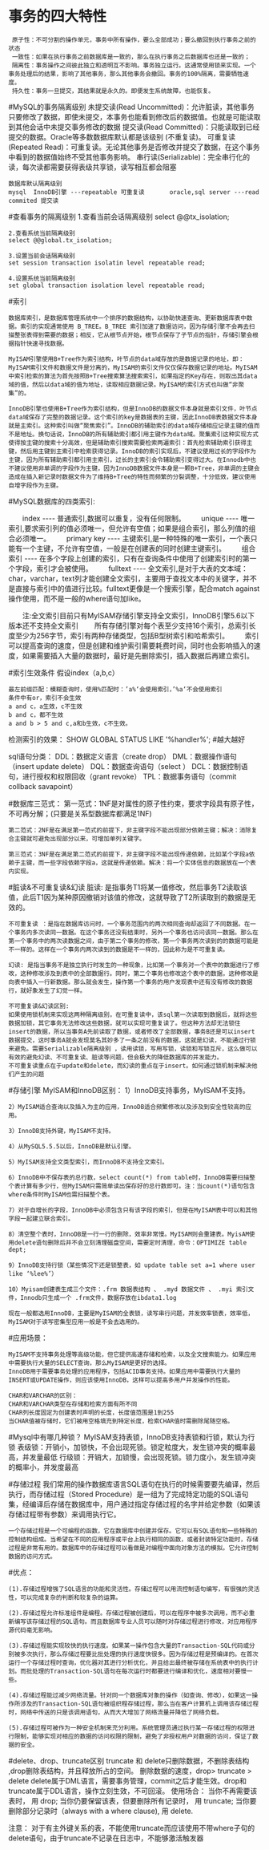 # 事务的四大特性
	 原子性：不可分割的操作单元，事务中所有操作，要么全部成功；要么撤回到执行事务之前的状态
	 一致性：如果在执行事务之前数据库是一致的，那么在执行事务之后数据库也还是一致的；
	 隔离性：事务操作之间彼此独立和透明互不影响。事务独立运行。这通常使用锁来实现。一个事务处理后的结果，影响了其他事务，那么其他事务会撤回。事务的100%隔离，需要牺牲速度。
	 持久性：事务一旦提交，其结果就是永久的。即便发生系统故障，也能恢复。

#MySQL的事务隔离级别
	未提交读(Read Uncommitted)：允许脏读，其他事务只要修改了数据，即使未提交，本事务也能看到修改后的数据值。也就是可能读取到其他会话中未提交事务修改的数据
	提交读(Read Committed)：只能读取到已经提交的数据。Oracle等多数数据库默认都是该级别 (不重复读)。
	可重复读(Repeated Read)：可重复读。无论其他事务是否修改并提交了数据，在这个事务中看到的数据值始终不受其他事务影响。
	串行读(Serializable)：完全串行化的读，每次读都需要获得表级共享锁，读写相互都会阻塞

	数据库默认隔离级别
    mysql  InnoDB引擎 ---repeatable 可重复读       oracle,sql server ---read commited 提交读  

#查看事务的隔离级别
	1.查看当前会话隔离级别
	select @@tx_isolation;

	2.查看系统当前隔离级别
	select @@global.tx_isolation;

	3.设置当前会话隔离级别
	set session transaction isolatin level repeatable read;

	4.设置系统当前隔离级别
	set global transaction isolation level repeatable read;


#索引	

	数据库索引，是数据库管理系统中一个排序的数据结构，以协助快速查询、更新数据库表中数据。索引的实现通常使用 B_TREE。B_TREE 索引加速了数据访问，因为存储引擎不会再去扫描整张表得到需要的数据；相反，它从根节点开始，根节点保存了子节点的指针，存储引擎会根据指针快速寻找数据。

	MyISAM引擎使用B+Tree作为索引结构，叶节点的data域存放的是数据记录的地址，即：MyISAM索引文件和数据文件是分离的，MyISAM的索引文件仅仅保存数据记录的地址。MyISAM中索引检索的算法为首先按照B+Tree搜索算法搜索索引，如果指定的Key存在，则取出其data域的值，然后以data域的值为地址，读取相应数据记录。MyISAM的索引方式也叫做“非聚集”的。

	InnoDB引擎也使用B+Tree作为索引结构，但是InnoDB的数据文件本身就是索引文件，叶节点data域保存了完整的数据记录。这个索引的key是数据表的主键，因此InnoDB表数据文件本身就是主索引。这种索引叫做“聚焦索引”。InnoDB的辅助索引的data域存储相应记录主键的值而不是地址。换句话说，InnoDB的所有辅助索引都引用主键作为data域。聚集索引这种实现方式使得按主键的搜索十分高效，但是辅助索引搜索需要检索两遍索引：首先检索辅助索引获得主键，然后用主键到主索引中检索获得记录。InnoDB的索引实现后，不建议使用过长的字段作为主键，因为所有辅助索引都引用主索引，过长的主索引会令辅助索引变得过大。在Innodb中也不建议使用非单调的字段作为主键，因为InnoDB数据文件本身是一颗B+Tree，非单调的主键会造成在插入新记录时数据文件为了维持B+Tree的特性而频繁的分裂调整，十分低效，建议使用自增字段作为主键。

#MySQL数据库的四类索引: 

　　index  ----  普通索引,数据可以重复，没有任何限制。
　　unique   ---- 唯一索引,要求索引列的值必须唯一，但允许有空值；如果是组合索引，那么列值的组合必须唯一。
　　primary key ---- 主键索引,是一种特殊的唯一索引，一个表只能有一个主键，不允许有空值，一般是在创建表的同时创建主键索引。
　　组合索引 ----  在多个字段上创建的索引，只有在查询条件中使用了创建索引时的第一个字段，索引才会被使用。
　　fulltext ---- 全文索引,是对于大表的文本域：char，varchar，text列才能创建全文索引，主要用于查找文本中的关键字，并不是直接与索引中的值进行比较。fulltext更像是一个搜索引擎，配合match against操作使用，而不是一般的where语句加like。

　　注:全文索引目前只有MyISAM存储引擎支持全文索引，InnoDB引擎5.6以下版本还不支持全文索引
　　所有存储引擎对每个表至少支持16个索引，总索引长度至少为256字节，索引有两种存储类型，包括B型树索引和哈希索引。
　　索引可以提高查询的速度，但是创建和维护索引需要耗费时间，同时也会影响插入的速度，如果需要插入大量的数据时，最好是先删除索引，插入数据后再建立索引。

#索引生效条件
	假设index（a,b,c）

	最左前缀匹配：模糊查询时，使用%匹配时：’a%‘会使用索引，’%a‘不会使用索引
	条件中有or，索引不会生效
	a and c，a生效，c不生效
	b and c，都不生效
	a and b > 5 and c,a和b生效，c不生效。

检测索引的效果：
    SHOW GLOBAL STATUS LIKE '%handler%';   #越大越好 

sql语句分类：
	DDL：数据定义语言（create drop）
	DML：数据操作语句（insert update delete）
	DQL：数据查询语句（select ）
	DCL：数据控制语句，进行授权和权限回收（grant revoke）
	TPL：数据事务语句（commit collback savapoint）


#数据库三范式：
	第一范式：1NF是对属性的原子性约束，要求字段具有原子性，不可再分解；(只要是关系型数据库都满足1NF)

	第二范式：2NF是在满足第一范式的前提下，非主键字段不能出现部分依赖主键；解决：消除复合主键就可避免出现部分以来，可增加单列关键字。

	第三范式：3NF是在满足第二范式的前提下，非主键字段不能出现传递依赖，比如某个字段a依赖于主键，而一些字段依赖字段a，这就是传递依赖。解决：将一个实体信息的数据放在一个表内实现。

#脏读&不可重复读&幻读
	脏读: 是指事务T1将某一值修改，然后事务T2读取该值，此后T1因为某种原因撤销对该值的修改，这就导致了T2所读取到的数据是无效的。

	不可重复读 ：是指在数据库访问时，一个事务范围内的两次相同查询却返回了不同数据。在一个事务内多次读同一数据。在这个事务还没有结束时，另外一个事务也访问该同一数据。那么在第一个事务中的两次读数据之间，由于第二个事务的修改，第一个事务两次读到的的数据可能是不一样的。这样在一个事务内两次读到的数据是不一样的，因此称为是不可重复读。

	幻读: 是指当事务不是独立执行时发生的一种现象，比如第一个事务对一个表中的数据进行了修改，这种修改涉及到表中的全部数据行。同时，第二个事务也修改这个表中的数据，这种修改是向表中插入一行新数据。那么就会发生，操作第一个事务的用户发现表中还有没有修改的数据行，就好象发生了幻觉一样。 

	不可重复读&幻读区别:
	如果使用锁机制来实现这两种隔离级别，在可重复读中，该sql第一次读取到数据后，就将这些数据加锁，其它事务无法修改这些数据，就可以实现可重复读了。但这种方法却无法锁住insert的数据，所以当事务A先前读取了数据，或者修改了全部数据，事务B还是可以insert数据提交，这时事务A就会发现莫名其妙多了一条之前没有的数据，这就是幻读，不能通过行锁来避免。需要Serializable隔离级别 ，读用读锁，写用写锁，读锁和写锁互斥，这么做可以有效的避免幻读、不可重复读、脏读等问题，但会极大的降低数据库的并发能力。
	不可重复读重点在于update和delete，而幻读的重点在于insert。如何通过锁机制来解决他们产生的问题
 
 
  
#存储引擎 MyISAM和InnoDB区别：
	1）InnoDB支持事务，MyISAM不支持。

	2）MyISAM适合查询以及插入为主的应用，InnoDB适合频繁修改以及涉及到安全性较高的应用。

	3）InnoDB支持外键，MyISAM不支持。

	4）从MySQL5.5.5以后，InnoDB是默认引擎。

	5）MyISAM支持全文类型索引，而InnoDB不支持全文索引。

	6）InnoDB中不保存表的总行数，select count(*) from table时，InnoDB需要扫描整个表计算有多少行，但MyISAM只需简单读出保存好的总行数即可。注：当count(*)语句包含where条件时MyISAM也需扫描整个表。

	7）对于自增长的字段，InnoDB中必须包含只有该字段的索引，但是在MyISAM表中可以和其他字段一起建立联合索引。

	8）清空整个表时，InnoDB是一行一行的删除，效率非常慢。MyISAM则会重建表。MyisAM使用delete语句删除后并不会立刻清理磁盘空间，需要定时清理，命令：OPTIMIZE table dept;

	9）InnoDB支持行锁（某些情况下还是锁整表，如 update table set a=1 where user like ‘%lee%’）

	10）Myisam创建表生成三个文件：.frm 数据表结构 、 .myd 数据文件 、 .myi 索引文件，Innodb只生成一个 .frm文件，数据存放在ibdata1.log

	现在一般都选用InnoDB，主要是MyISAM的全表锁，读写串行问题，并发效率锁表，效率低，MyISAM对于读写密集型应用一般是不会去选用的。

#应用场景：

	MyISAM不支持事务处理等高级功能，但它提供高速存储和检索，以及全文搜索能力。如果应用中需要执行大量的SELECT查询，那么MyISAM是更好的选择。
	InnoDB用于需要事务处理的应用程序，包括ACID事务支持。如果应用中需要执行大量的INSERT或UPDATE操作，则应该使用InnoDB，这样可以提高多用户并发操作的性能。
	 
	CHAR和VARCHAR的区别：
	CHAR和VARCHAR类型在存储和检索方面有所不同
	CHAR列长度固定为创建表时声明的长度，长度值范围是1到255
	当CHAR值被存储时，它们被用空格填充到特定长度，检索CHAR值时需删除尾随空格。
 

 

#Mysql中有哪几种锁？
	MyISAM支持表锁，InnoDB支持表锁和行锁，默认为行锁
	表级锁：开销小，加锁快，不会出现死锁。锁定粒度大，发生锁冲突的概率最高，并发量最低
	行级锁：开销大，加锁慢，会出现死锁。锁力度小，发生锁冲突的概率小，并发度最高
	 

#存储过程
	我们常用的操作数据库语言SQL语句在执行的时候需要要先编译，然后执行，而存储过程（Stored Procedure）是一组为了完成特定功能的SQL语句集，经编译后存储在数据库中，用户通过指定存储过程的名字并给定参数（如果该存储过程带有参数）来调用执行它。

	一个存储过程是一个可编程的函数，它在数据库中创建并保存。它可以有SQL语句和一些特殊的控制结构组成。当希望在不同的应用程序或平台上执行相同的函数，或者封装特定功能时，存储过程是非常有用的。数据库中的存储过程可以看做是对编程中面向对象方法的模拟。它允许控制数据的访问方式。

#优点：

	(1).存储过程增强了SQL语言的功能和灵活性。存储过程可以用流控制语句编写，有很强的灵活性，可以完成复杂的判断和较复杂的运算。

	(2).存储过程允许标准组件是编程。存储过程被创建后，可以在程序中被多次调用，而不必重新编写该存储过程的SQL语句。而且数据库专业人员可以随时对存储过程进行修改，对应用程序源代码毫无影响。

	(3).存储过程能实现较快的执行速度。如果某一操作包含大量的Transaction-SQL代码或分别被多次执行，那么存储过程要比批处理的执行速度快很多。因为存储过程是预编译的。在首次运行一个存储过程时查询，优化器对其进行分析优化，并且给出最终被存储在系统表中的执行计划。而批处理的Transaction-SQL语句在每次运行时都要进行编译和优化，速度相对要慢一些。

	(4).存储过程能过减少网络流量。针对同一个数据库对象的操作（如查询、修改），如果这一操作所涉及的Transaction-SQL语句被组织程存储过程，那么当在客户计算机上调用该存储过程时，网络中传送的只是该调用语句，从而大大增加了网络流量并降低了网络负载。

	(5).存储过程可被作为一种安全机制来充分利用。系统管理员通过执行某一存储过程的权限进行限制，能够实现对相应的数据的访问权限的限制，避免了非授权用户对数据的访问，保证了数据的安全。

 

#delete、drop、truncate区别
	truncate 和 delete只删除数据，不删除表结构 ,drop删除表结构，并且释放所占的空间。
	删除数据的速度，drop> truncate > delete
	delete属于DML语言，需要事务管理，commit之后才能生效。drop和truncate属于DDL语言，操作立刻生效，不可回滚。
	使用场合：
	当你不再需要该表时， 用 drop;
	当你仍要保留该表，但要删除所有记录时， 用 truncate;
	当你要删除部分记录时（always with a where clause), 用 delete.
 

注意： 对于有主外键关系的表，不能使用truncate而应该使用不带where子句的delete语句，由于truncate不记录在日志中，不能够激活触发器